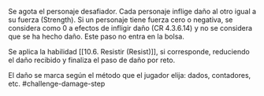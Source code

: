 Se agota el personaje desafiador. Cada personaje inflige daño al otro igual a su fuerza (Strength). Si un personaje tiene fuerza cero o negativa, se considera como 0 a efectos de infligir daño (CR 4.3.6.14) y no se considera que se ha hecho daño. Este paso no entra en la bolsa.

Se aplica la habilidad [[10.6. Resistir (Resist)]], si corresponde, reduciendo el daño recibido y finaliza el paso de daño por reto.

El daño se marca según el método que el jugador elija: dados, contadores, etc.
#challenge-damage-step
